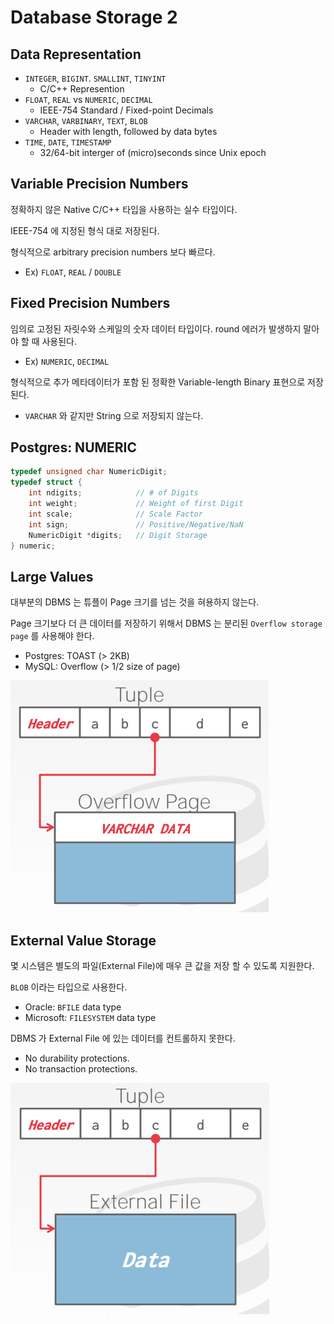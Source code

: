 # Database Storage 2

## Data Representation

* `INTEGER`, `BIGINT`. `SMALLINT`, `TINYINT`
    * C/C++ Represention
* `FLOAT`, `REAL` vs `NUMERIC`, `DECIMAL`
    * IEEE-754 Standard / Fixed-point Decimals
* `VARCHAR`, `VARBINARY`, `TEXT`, `BLOB`
    * Header with length, followed by data bytes
* `TIME`, `DATE`, `TIMESTAMP`
    * 32/64-bit interger of (micro)seconds since Unix epoch

## Variable Precision Numbers

정확하지 않은 Native C/C++ 타입을 사용하는 실수 타입이다.

IEEE-754 에 지정된 형식 대로 저장된다.

형식적으로 arbitrary precision numbers 보다 빠르다.
* Ex) `FLOAT`, `REAL` / `DOUBLE`

## Fixed Precision Numbers

임의로 고정된 자릿수와 스케일의 숫자 데이터 타입이다. round 에러가 발생하지 말아야 할 때 사용된다.
* Ex) `NUMERIC`, `DECIMAL`

형식적으로 추가 메타데이터가 포함 된 정확한 Variable-length Binary 표현으로 저장된다.
* `VARCHAR` 와 같지만 String 으로 저장되지 않는다.

## Postgres: NUMERIC

```cpp
typedef unsigned char NumericDigit;
typedef struct {
    int ndigits;            // # of Digits
    int weight;             // Weight of first Digit
    int scale;              // Scale Factor
    int sign;               // Positive/Negative/NaN
    NumericDigit *digits;   // Digit Storage
} numeric;
```

## Large Values

대부분의 DBMS 는 튜플이 Page 크기를 넘는 것을 혀용하지 않는다.

Page 크기보다 더 큰 데이터를 저장하기 위해서 DBMS 는 분리된 `Overflow storage page` 를 사용해야 한다.
* Postgres: TOAST (> 2KB)
* MySQL: Overflow (> 1/2 size of page)

![./res/04-1.png](./res/04-1.png)

## External Value Storage

몇 시스템은 별도의 파일(External File)에 매우 큰 값을 저장 할 수 있도록 지원한다.

`BLOB` 이라는 타입으로 사용한다.
* Oracle: `BFILE` data type
* Microsoft: `FILESYSTEM` data type

DBMS 가 External File 에 있는 데이터를 컨트롤하지 못한다.
* No durability protections.
* No transaction protections.

![./res/04-2.png](./res/04-2.png)

